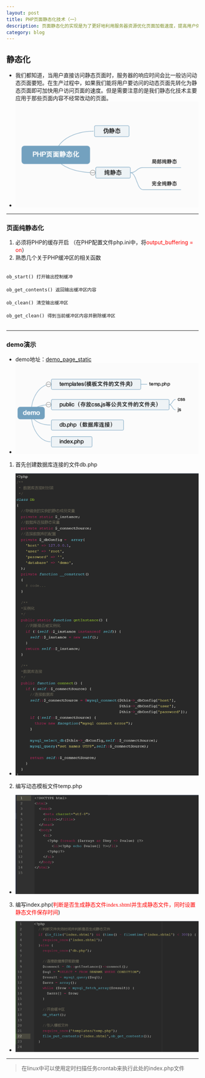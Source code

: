```yaml
---
layout: post
title: PHP页面静态化技术（一）
description: 页面静态化的实现是为了更好地利用服务器资源优化页面加载速度，提高用户体验。当用户发出请求时，服务器将对PHP语法进行分析，经过解析之后再执行。当php文件有内容输出时，该内容会先经过服务器的buffer，然后再通过TCP传递到客户端。
category: blog
---
```

## 静态化
* 我们都知道，当用户直接访问静态页面时，服务器的响应时间会比一般访问动态页面要短。在生产过程中，如果我们能将用户要访问的动态页面先转化为静态页面即可加快用户访问页面的速度。但是需要注意的是我们静态化技术主要应用于那些页面内容不经常改动的页面。
* ![page-static-first](/images/pageStatic/page-static-first.png)
---

### 页面纯静态化
1. 必须将PHP的缓存开启
（在PHP配置文件php.ini中，将<font color=red >output_buffering = on</font>）
2. 熟悉几个关于PHP缓冲区的相关函数<br>
<code>
ob_start() 打开输出控制缓冲<br>
ob_get_contents() 返回输出缓冲区内容<br>
ob_clean() 清空输出缓冲区<br>
ob_get_clean() 得到当前缓冲区内容并删除缓冲区<br>
</code>

---
### demo演示
* demo地址：[demo_page_static](https://github.com/zhoubohan/demo_page_static)
* ![page-static-second](/images/pageStatic/page-static-second.png)
1. 首先创建数据库连接的文件db.php
* ![page-static-thrid](/images/pageStatic/page-static-thrid.png)
2. 编写动态模板文件temp.php
* ![page-static-fifth](/images/pageStatic/page-static-fifth.png)
3. 编写index.php(<font color=red face="consolas">判断是否生成静态文件index.shtml并生成静态文件，同时设置静态文件保存时间</font>)
* ![page-static-forth](/images/pageStatic/page-static-forth.png)
---
> 在linux中可以使用定时扫描任务crontab来执行此处的index.php文件
